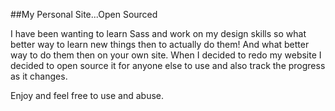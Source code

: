 ##My Personal Site...Open Sourced

I have been wanting to learn Sass and work on my design skills so what better way to learn new things then to actually do them! And what better way to do them then on your own site. When I decided to redo my website I decided to open source it for anyone else to use and also track the progress as it changes. 

Enjoy and feel free to use and abuse.